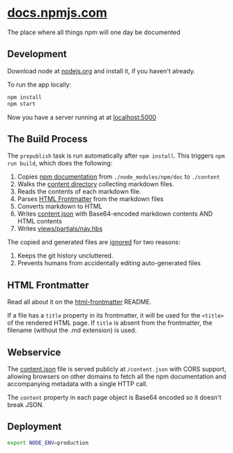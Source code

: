# [docs.npmjs.com](https://docs.npmjs.com)

The place where all things npm will one day be documented

## Development

Download node at [nodejs.org](http://nodejs.org) and install it, if you haven't already.

To run the app locally:

```sh
npm install
npm start
```

Now you have a server running at at [localhost:5000](http://localhost:5000)

## The Build Process

The `prepublish` task is run automatically after `npm install`. This
triggers `npm run build`, which does the following:

1. Copies [npm documentation](https://github.com/npm/npm/tree/master/doc) from `./node_modules/npm/doc` to `./content`
1. Walks the [content directory](/content) collecting markdown files.
1. Reads the contents of each markdown file.
1. Parses [HTML Frontmatter](#html-frontmatter) from the markdown files
1. Converts markdown to HTML
1. Writes [content.json](/content.json) with Base64-encoded markdown contents AND HTML contents
1. Writes [views/partials/nav.hbs](/views/partials/nav.hbs)

The copied and generated files are [ignored](/.gitignore) for two reasons:

1. Keeps the git history uncluttered.
1. Prevents humans from accidentally editing auto-generated files

## HTML Frontmatter

Read all about it on the [html-frontmatter](https://www.npmjs.org/package/html-frontmatter) README.

If a file has a `title` property in its frontmatter, it will be used for
the `<title>` of the rendered HTML page. If `title` is absent from the
frontmatter, the filename (without the .md extension) is used.

## Webservice

The [content.json](/content.json) file is served publicly at `/content.json`
with CORS support, allowing browsers on other domains to fetch all the npm
documentation and accompanying metadata with a single HTTP call.

The `content` property in each page object is Base64 encoded so it doesn't
break JSON.

## Deployment

```sh
export NODE_ENV=production
```
